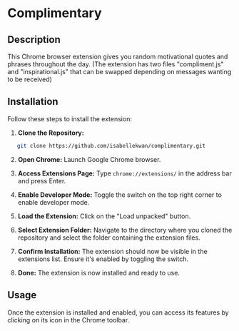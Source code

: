 # Complimentary

## Description
This Chrome browser extension gives you random motivational quotes and phrases throughout the day.
(The extension has two files "compliment.js" and "inspirational.js" that can be swapped depending on messages wanting to be received)

## Installation
Follow these steps to install the extension:

1. **Clone the Repository:**
```bash
   git clone https://github.com/isabellekwan/complimentary.git
```

2. **Open Chrome:**
Launch Google Chrome browser.

3. **Access Extensions Page:**
Type `chrome://extensions/` in the address bar and press Enter.

4. **Enable Developer Mode:**
Toggle the switch on the top right corner to enable developer mode.

5. **Load the Extension:**
Click on the "Load unpacked" button.

6. **Select Extension Folder:**
Navigate to the directory where you cloned the repository and select the folder containing the extension files.

7. **Confirm Installation:**
The extension should now be visible in the extensions list. Ensure it's enabled by toggling the switch.

8. **Done:**
The extension is now installed and ready to use.

## Usage
Once the extension is installed and enabled, you can access its features by clicking on its icon in the Chrome toolbar.
